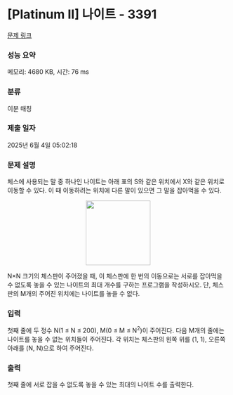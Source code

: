 # [Platinum II] 나이트 - 3391 

[문제 링크](https://www.acmicpc.net/problem/3391) 

### 성능 요약

메모리: 4680 KB, 시간: 76 ms

### 분류

이분 매칭

### 제출 일자

2025년 6월 4일 05:02:18

### 문제 설명

<p>체스에 사용되는 말 중 하나인 나이트는 아래 표의 S와 같은 위치에서 X와 같은 위치로  이동할 수 있다. 이 때 이동하려는 위치에 다른 말이 있으면 그 말을 잡아먹을 수 있다.</p>

<p style="text-align: center;"><img alt="" src="https://upload.acmicpc.net/5dc01ada-b550-4cd7-81f6-9845a68609c4/-/preview/" style="width: 147px; height: 147px;"></p>

<p>N×N 크기의 체스판이 주어졌을 때, 이 체스판에 한 번의 이동으로는 서로를 잡아먹을 수 없도록 놓을 수 있는 나이트의 최대 개수를 구하는 프로그램을 작성하시오. 단, 체스판의 M개의 주어진 위치에는 나이트를 놓을 수 없다.</p>

### 입력 

 <p>첫째 줄에 두 정수 N(1 ≤ N ≤ 200), M(0 ≤ M ≤ N<sup>2</sup>)이 주어진다. 다음 M개의 줄에는 나이트를 놓을 수 없는 위치들이 주어진다. 각 위치는 체스판의 왼쪽 위를 (1, 1), 오른쪽 아래를 (N, N)으로 하여 주어진다.</p>

### 출력 

 <p>첫째 줄에 서로 잡을 수 없도록 놓을 수 있는 최대의 나이트 수를 출력한다.</p>

